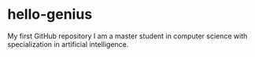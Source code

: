 # hello-genius
My first GitHub repository
I am a master student in computer science with specialization in artificial intelligence.
